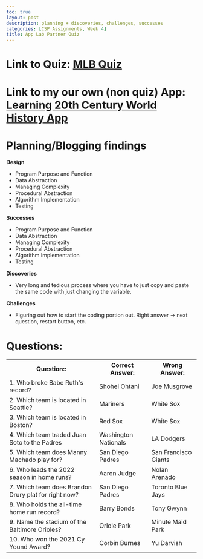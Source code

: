```yaml
---
toc: true
layout: post
description: planning + discoveries, challenges, successes
categories: [CSP Assignments, Week 4]
title: App Lab Partner Quiz
---
```


# **Link to Quiz**: [MLB Quiz](https://studio.code.org/projects/applab/J-lBx4h4v1k3OqyW71ciH1YEPZZQtRH2tGEAmyO9CI8/view)
# **Link to my our own (non quiz) App**: [Learning 20th Century World History App](https://studio.code.org/projects/applab/wzrgWNAQJlODZaqGA30EkKgbkzkFHkBL3OxUF4DxlHo)
# **Planning/Blogging findings**

**Design**
- Program Purpose and Function
- Data Abstraction
- Managing Complexity
- Procedural Abstraction
- Algorithm Implementation
- Testing

**Successes**
- Program Purpose and Function
- Data Abstraction
- Managing Complexity
- Procedural Abstraction
- Algorithm Implementation
- Testing

**Discoveries**
- Very long and tedious process where you have to just copy and paste the same code with just changing the variable.

**Challenges**
- Figuring out how to start the coding portion out. Right answer -> next question, restart button, etc.
# Questions:


<table>
    <tr>
        <th>Question::</th>
        <th>Correct Answer:</th>
        <th>Wrong Answer:</th>
    </tr>
    <tr>
        <td>1. Who broke Babe Ruth's record?</td>
        <td>Shohei Ohtani</td>
        <td>Joe Musgrove</td>
    </tr>
    <tr>
        <td>2. Which team is located in Seattle?</td>
        <td>Mariners</td>
        <td>White Sox</td>
    </tr>
    <tr>
        <td>3. Which team is located in Boston?</td>
        <td>Red Sox</td>
        <td>White Sox</td>
    </tr>
        <tr>
        <td>4. Which team traded Juan Soto to the Padres</td>
        <td>Washington Nationals</td>
        <td>LA Dodgers</td>
    </tr>
    <tr>
        <td>5. Which team does Manny Machado play for?</td>
        <td>San Diego Padres</td>
        <td>San Francisco Giants</td>
    </tr>
    <tr>
        <td>6. Who leads the 2022 season in home runs?</td>
        <td>Aaron Judge</td>
        <td>Nolan Arenado</td>
    <tr>
        <tr>
        <td>7. Which team does Brandon Drury plat for right now?</td>
        <td>San Diego Padres</td>
        <td>Toronto Blue Jays</td>
    </tr>
        <tr>
        <td>8. Who holds the all-time home run record?</td>
        <td>Barry Bonds</td>
        <td>Tony Gwynn</td>
    </tr>
    <tr>
        <td>9. Name the stadium of the Baltimore Orioles?</td>
        <td>Oriole Park</td>
        <td>Minute Maid Park</td>
    </tr>
    <tr>
        <td>10. Who won the 2021 Cy Yound Award?</td>
        <td>Corbin Burnes</td>
        <td>Yu Darvish</td>
    <tr>
</table>


